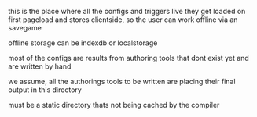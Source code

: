 this is the place where all the configs and triggers live
they get loaded on first pageload and stores clientside, so the user can
work offline via an savegame

offline storage can be indexdb or localstorage

most of the configs are results from authoring tools that dont exist yet and are written by hand

we assume, all the authorings tools to be written are placing their final output in this directory

must be a static directory thats not being cached by the compiler